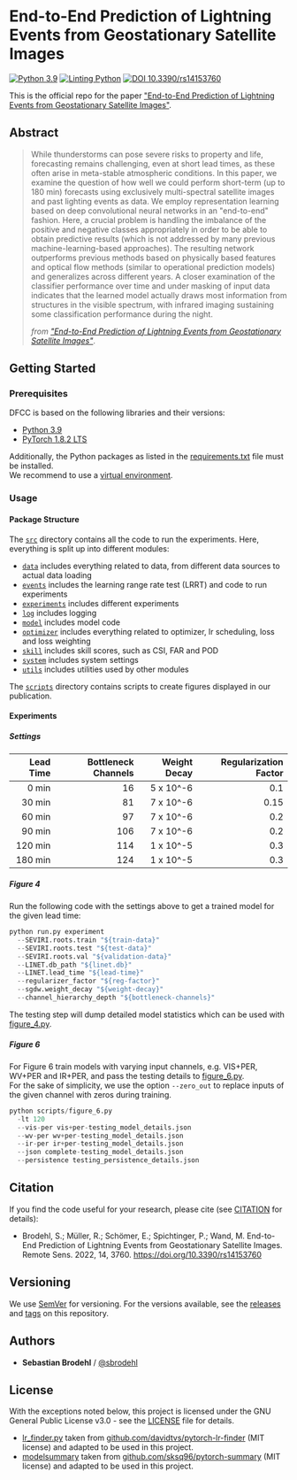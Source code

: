# End-to-End Prediction of Lightning Events from Geostationary Satellite Images
[![Python 3.9](https://img.shields.io/badge/python-3.9-brightgreen.svg)](#deep-satellite-based-detection-and-forecast-of-convective-cells)
[![Linting Python](https://img.shields.io/github/actions/workflow/status/sbrodehl/remotesensing-14-03760/linting-python.yml?branch=main&label=linting)](https://github.com/sbrodehl/remotesensing-14-03760/actions?query=workflow%3A%22Linting+Python%22)
[![DOI 10.3390/rs14153760](https://img.shields.io/badge/DOI-10.3390%2Frs14153760-brightgreen)](https://doi.org/10.3390/rs14153760)

This is the official repo for the paper ["End-to-End Prediction of Lightning Events from Geostationary Satellite Images"](https://doi.org/10.3390/rs14153760).

## Abstract

> While thunderstorms can pose severe risks to property and life, forecasting remains challenging, even at short lead times, as these often arise in meta-stable atmospheric conditions.
> In this paper, we examine the question of how well we could perform short-term (up to 180 min) forecasts using exclusively multi-spectral satellite images and past lighting events as data.
> We employ representation learning based on deep convolutional neural networks in an "end-to-end" fashion.
> Here, a crucial problem is handling the imbalance of the positive and negative classes appropriately in order to be able to obtain predictive results (which is not addressed by many previous machine-learning-based approaches).
> The resulting network outperforms previous methods based on physically based features and optical flow methods (similar to operational prediction models) and generalizes across different years.
> A closer examination of the classifier performance over time and under masking of input data indicates that the learned model actually draws most information from structures in the visible spectrum, with infrared imaging sustaining some classification performance during the night.
>
> _from ["End-to-End Prediction of Lightning Events from Geostationary Satellite Images"](https://doi.org/10.3390/rs14153760)_.

## Getting Started

### Prerequisites

DFCC is based on the following libraries and their versions:

* [Python 3.9](https://www.python.org/downloads)
* [PyTorch 1.8.2 LTS](https://pytorch.org/get-started)

Additionally, the Python packages as listed in the [requirements.txt](requirements.txt) file must be installed.  
We recommend to use a [virtual environment](https://docs.python.org/3/tutorial/venv.html).

### Usage

#### Package Structure

The [`src`](src) directory contains all the code to run the experiments.
Here, everything is split up into different modules:
- [`data`](src/data) includes everything related to data, from different data sources to actual data loading
- [`events`](src/events) includes the learning range rate test (LRRT) and code to run experiments
- [`experiments`](src/experiment) includes different experiments
- [`log`](src/log) includes logging
- [`model`](src/model) includes model code
- [`optimizer`](src/optimizer) includes everything related to optimizer, lr scheduling, loss and loss weighting
- [`skill`](src/skill) includes skill scores, such as CSI, FAR and POD
- [`system`](src/system) includes system settings
- [`utils`](src/utils) includes utilities used by other modules

The [`scripts`](scripts) directory contains scripts to create figures displayed in our publication.

#### Experiments

##### Settings

| Lead Time | Bottleneck Channels | Weight Decay | Regularization Factor |
|----------:|--------------------:|-------------:|----------------------:|
|     0 min |                  16 |    5 x 10^-6 |                   0.1 |
|    30 min |                  81 |    7 x 10^-6 |                  0.15 |
|    60 min |                  97 |    7 x 10^-6 |                   0.2 |
|    90 min |                 106 |    7 x 10^-6 |                   0.2 |
|   120 min |                 114 |    1 x 10^-5 |                   0.3 |
|   180 min |                 124 |    1 x 10^-5 |                   0.3 |


##### Figure 4

Run the following code with the settings above to get a trained model for the given lead time:
```python
python run.py experiment
  --SEVIRI.roots.train "${train-data}"
  --SEVIRI.roots.test "${test-data}"
  --SEVIRI.roots.val "${validation-data}"
  --LINET.db_path "${linet.db}"
  --LINET.lead_time "${lead-time}"
  --regularizer_factor "${reg-factor}"
  --sgdw.weight_decay "${weight-decay}"
  --channel_hierarchy_depth "${bottleneck-channels}"
```

The testing step will dump detailed model statistics which can be used with [figure_4.py](scripts/figure_4.py).

##### Figure 6

For Figure 6 train models with varying input channels, e.g. VIS+PER, WV+PER and IR+PER, and pass the testing details to [figure_6.py](scripts/figure_6.py).  
For the sake of simplicity, we use the option `--zero_out` to replace inputs of the given channel with zeros during training.

```python
python scripts/figure_6.py
  -lt 120
  --vis-per vis+per-testing_model_details.json
  --wv-per wv+per-testing_model_details.json
  --ir-per ir+per-testing_model_details.json
  --json complete-testing_model_details.json
  --persistence testing_persistence_details.json
```

## Citation

If you find the code useful for your research, please cite (see [CITATION](CITATION) for details):

- Brodehl, S.; Müller, R.; Schömer, E.; Spichtinger, P.; Wand, M. End-to-End Prediction of Lightning Events from Geostationary Satellite Images. Remote Sens. 2022, 14, 3760. https://doi.org/10.3390/rs14153760

## Versioning

We use [SemVer](http://semver.org/) for versioning.
For the versions available, see the [releases](https://github.com/sbrodehl/DFCC/releases) and [tags](https://github.com/sbrodehl/DFCC/tags) on this repository.

## Authors
* **Sebastian Brodehl** / [@sbrodehl](https://github.com/sbrodehl)

## License
With the exceptions noted below, this project is licensed under the GNU General Public License v3.0 - see the [LICENSE](LICENSE) file for details.

- [lr_finder.py](src/events/LRRT/lr_finder.py) taken from [github.com/davidtvs/pytorch-lr-finder](https://github.com/davidtvs/pytorch-lr-finder) (MIT license) and adapted to be used in this project.
- [modelsummary](src/log/modelsummary/__init__.py) taken from [github.com/sksq96/pytorch-summary](https://github.com/sksq96/pytorch-summary) (MIT license) and adapted to be used in this project.
